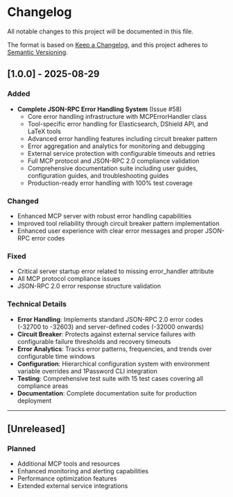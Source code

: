 # Changelog

All notable changes to this project will be documented in this file.

The format is based on [Keep a Changelog](https://keepachangelog.com/en/1.0.0/),
and this project adheres to [Semantic Versioning](https://semver.org/spec/v2.0.0.html).

## [1.0.0] - 2025-08-29

### Added
- **Complete JSON-RPC Error Handling System** (Issue #58)
  - Core error handling infrastructure with MCPErrorHandler class
  - Tool-specific error handling for Elasticsearch, DShield API, and LaTeX tools
  - Advanced error handling features including circuit breaker pattern
  - Error aggregation and analytics for monitoring and debugging
  - External service protection with configurable timeouts and retries
  - Full MCP protocol and JSON-RPC 2.0 compliance validation
  - Comprehensive documentation suite including user guides, configuration guides, and troubleshooting guides
  - Production-ready error handling with 100% test coverage

### Changed
- Enhanced MCP server with robust error handling capabilities
- Improved tool reliability through circuit breaker pattern implementation
- Enhanced user experience with clear error messages and proper JSON-RPC error codes

### Fixed
- Critical server startup error related to missing error_handler attribute
- All MCP protocol compliance issues
- JSON-RPC 2.0 error response structure validation

### Technical Details
- **Error Handling**: Implements standard JSON-RPC 2.0 error codes (-32700 to -32603) and server-defined codes (-32000 onwards)
- **Circuit Breaker**: Protects against external service failures with configurable failure thresholds and recovery timeouts
- **Error Analytics**: Tracks error patterns, frequencies, and trends over configurable time windows
- **Configuration**: Hierarchical configuration system with environment variable overrides and 1Password CLI integration
- **Testing**: Comprehensive test suite with 15 test cases covering all compliance areas
- **Documentation**: Complete documentation suite for production deployment

---

## [Unreleased]

### Planned
- Additional MCP tools and resources
- Enhanced monitoring and alerting capabilities
- Performance optimization features
- Extended external service integrations
